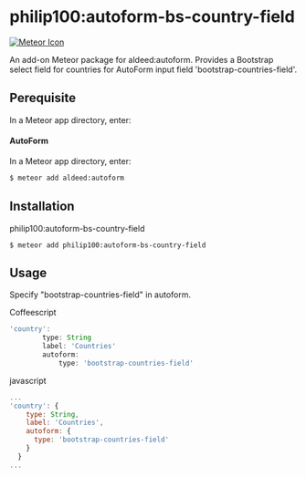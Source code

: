 philip100:autoform-bs-country-field
=====================
[![Meteor Icon](http://icon.meteor.com/package/philip100:autoform-bs-country-field)](https://atmospherejs.com/philip100/autoform-bs-country-field)

An add-on Meteor package for aldeed:autoform. Provides a Bootstrap select field for countries for AutoForm input field 'bootstrap-countries-field'.

## Perequisite
In a Meteor app directory, enter:

#### AutoForm
In a Meteor app directory, enter:
```cmd
$ meteor add aldeed:autoform
```

## Installation
philip100:autoform-bs-country-field
```
$ meteor add philip100:autoform-bs-country-field
```

## Usage
Specify "bootstrap-countries-field" in autoform.

Coffeescript

```javascript
'country':
		type: String
		label: 'Countries'
		autoform:
			type: 'bootstrap-countries-field'
```

javascript
```javascript
...
'country': {
    type: String,
    label: 'Countries',
    autoform: {
      type: 'bootstrap-countries-field'
    }
  }
...
```
